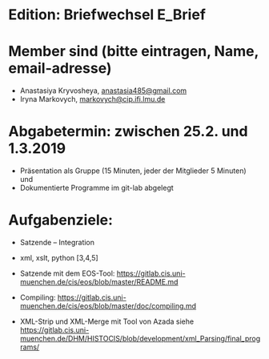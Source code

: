 # Edition: Briefwechsel E_Brief

# Member sind (bitte eintragen, Name, email-adresse)
* Anastasiya Kryvosheya, anastasia485@gmail.com
* Iryna Markovych, markovych@cip.ifi.lmu.de

# Abgabetermin: zwischen 25.2. und 1.3.2019
* Präsentation als Gruppe (15 Minuten, jeder der Mitglieder 5 Minuten) und 
* Dokumentierte Programme im git-lab abgelegt 


# Aufgabenziele: 
* Satzende – Integration
* xml, xslt, python [3,4,5]
* Satzende mit dem EOS-Tool:  https://gitlab.cis.uni-muenchen.de/cis/eos/blob/master/README.md
* Compiling: https://gitlab.cis.uni-muenchen.de/cis/eos/blob/master/doc/compiling.md

* XML-Strip und XML-Merge mit Tool von Azada siehe https://gitlab.cis.uni-muenchen.de/DHM/HISTOCIS/blob/development/xml_Parsing/final_programs/

